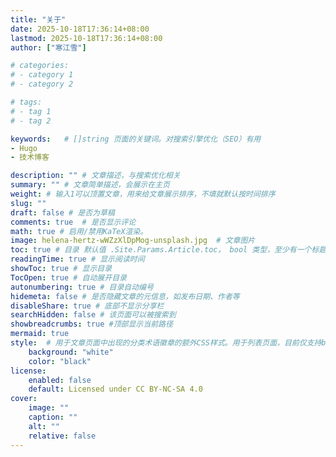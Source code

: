 ```yaml
---
title: "关于"
date: 2025-10-18T17:36:14+08:00
lastmod: 2025-10-18T17:36:14+08:00
author: ["寒江雪"]

# categories:
# - category 1
# - category 2

# tags:
# - tag 1
# - tag 2

keywords:   # []string 页面的关键词。对搜索引擎优化（SEO）有用
- Hugo
- 技术博客

description: "" # 文章描述，与搜索优化相关
summary: "" # 文章简单描述，会展示在主页
weight: # 输入1可以顶置文章，用来给文章展示排序，不填就默认按时间排序
slug: ""
draft: false # 是否为草稿
comments: true  # 是否显示评论
math: true # 启用/禁用KaTeX渲染。
image: helena-hertz-wWZzXlDpMog-unsplash.jpg  # 文章图片
toc: true # 目录 默认值 .Site.Params.Article.toc， bool 类型，至少有一个标题才会显示
readingTime: true # 显示阅读时间
showToc: true # 显示目录
TocOpen: true # 自动展开目录
autonumbering: true # 目录自动编号
hidemeta: false # 是否隐藏文章的元信息，如发布日期、作者等
disableShare: true # 底部不显示分享栏
searchHidden: false # 该页面可以被搜索到
showbreadcrumbs: true #顶部显示当前路径
mermaid: true
style:  # 用于文章页面中出现的分类术语徽章的额外CSS样式。用于列表页面，目前仅支持background和color
    background: "white"
    color: "black"
license: 
    enabled: false
    default: Licensed under CC BY-NC-SA 4.0
cover:
    image: ""
    caption: ""
    alt: ""
    relative: false
---
```

